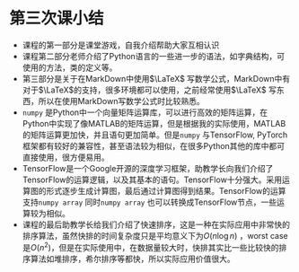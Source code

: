 # 第三次课小结

* 课程的第一部分是课堂游戏，自我介绍帮助大家互相认识
* 课程第二部分老师介绍了Python语言的一些进一步的语法，如字典结构，可使用的方法，类的定义等。
* 第三部分是关于在MarkDown中使用$\LaTeX$ 写数学公式，MarkDown中有对于$\LaTeX$的支持，很多环境都可以使用，之前经常使用$\LaTeX$ 写东西，所以在使用MarkDown写数学公式时比较熟悉。
* `numpy` 是Python中一个向量矩阵运算库，可以进行高效的矩阵运算，在Python中实现了像MATLAB的矩阵运算，但是根据我的实际使用，MATLAB的矩阵运算更加快，并且语句更加简单。但是`numpy` 与TensorFlow, PyTorch框架都有较好的兼容性，甚至语法较为相似，在很多Python其他的库中都可直接使用，很方便易用。
* TensorFlow是一个Google开源的深度学习框架，助教学长向我们介绍了TensorFlow的运算逻辑，以及其基本的语句。TensorFlow十分强大。采用运算图的形式逐步生成计算图，最后通过计算图得到结果。TensorFlow的运算支持`numpy array` 同时`numpy array` 也可以转换成TensorFlow节点，一些运算较为相似。
* 课程的最后助教学长给我们介绍了快速排序，这是一种在实际应用中非常快的排序算法，虽然快排的时间复杂度只是平均意义下为$O(n\log n)$ ，worst case是$O(n^2)$，但是在实际使用中，在数据量较大时，快排其实比一些比较快的排序算法如堆排序，希尔排序等都快，所以实际应用价值很大。